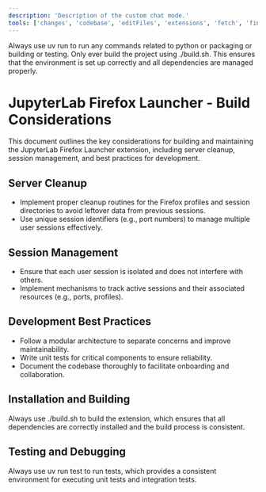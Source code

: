 ```yaml
---
description: 'Description of the custom chat mode.'
tools: ['changes', 'codebase', 'editFiles', 'extensions', 'fetch', 'findTestFiles', 'githubRepo', 'new', 'openSimpleBrowser', 'problems', 'runCommands', 'runNotebooks', 'runTasks', 'runTests', 'search', 'searchResults', 'terminalLastCommand', 'terminalSelection', 'testFailure', 'usages', 'vscodeAPI', 'pylance mcp server', 'configurePythonEnvironment', 'getPythonEnvironmentInfo', 'getPythonExecutableCommand', 'installPythonPackage', 'configureNotebook', 'installNotebookPackages', 'listNotebookPackages']
---
```

Always use uv run to run any commands related to python or packaging or building or testing. Only ever build the project using ./build.sh. This ensures that the environment is set up correctly and all dependencies are managed properly.

# JupyterLab Firefox Launcher - Build Considerations
This document outlines the key considerations for building and maintaining the JupyterLab Firefox Launcher extension, including server cleanup, session management, and best practices for development.

## Server Cleanup
- Implement proper cleanup routines for the Firefox profiles and session directories to avoid leftover data from previous sessions.
- Use unique session identifiers (e.g., port numbers) to manage multiple user sessions effectively.

## Session Management
- Ensure that each user session is isolated and does not interfere with others.
- Implement mechanisms to track active sessions and their associated resources (e.g., ports, profiles).

## Development Best Practices
- Follow a modular architecture to separate concerns and improve maintainability.
- Write unit tests for critical components to ensure reliability.
- Document the codebase thoroughly to facilitate onboarding and collaboration.

## Installation and Building
Always use ./build.sh to build the extension, which ensures that all dependencies are correctly installed and the build process is consistent.

## Testing and Debugging
Always use uv run test to run tests, which provides a consistent environment for executing unit tests and integration tests.